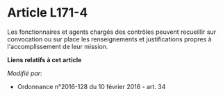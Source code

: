 # Article L171-4

Les fonctionnaires et agents chargés des contrôles peuvent recueillir sur convocation ou sur place les renseignements et
justifications propres à l'accomplissement de leur mission.

**Liens relatifs à cet article**

_Modifié par_:

  - Ordonnance n°2016-128 du 10 février 2016 - art. 34
